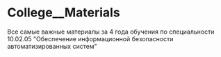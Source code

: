 # College__Materials
Все самые важные материалы за 4 года обучения по специальности 10.02.05 "Обеспечение информационной безопасности автоматизированных систем"
